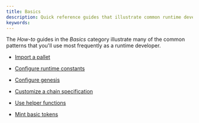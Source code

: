 ```yaml
---
title: Basics
description: Quick reference guides that illustrate common runtime development patterns.
keywords:
---
```


The _How-to_ guides in the _Basics_ category illustrate many of the common patterns that you'll use most frequently as a runtime developer.

- [Import a pallet](/reference/how-to-guides/basics/import-a-pallet/)

- [Configure runtime constants](/reference/how-to-guides/basics/configure-runtime-constants/)

- [Configure genesis](/reference/how-to-guides/basics/configure-genesis-state)

- [Customize a chain specification](/reference/how-to-guides/basics/customize-a-chain-specification)

- [Use helper functions](/reference/how-to-guides/basics/use-helper-functions)

- [Mint basic tokens](/reference/how-to-guides/basics/mint-basic-tokens/)

<!--
- [Calculate weight](/reference/how-to-guides/basics/calculate-weight/)
-->
